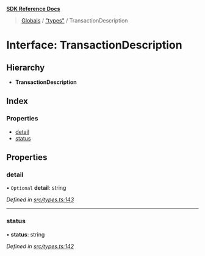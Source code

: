 **[SDK Reference Docs](../README.md)**

> [Globals](../README.md) / ["types"](../modules/_types_.md) / TransactionDescription

# Interface: TransactionDescription

## Hierarchy

- **TransactionDescription**

## Index

### Properties

- [detail](_types_.transactiondescription.md#detail)
- [status](_types_.transactiondescription.md#status)

## Properties

### detail

• `Optional` **detail**: string

_Defined in [src/types.ts:143](https://github.com/distributhor/paygate-sdk/blob/cf6f971/src/types.ts#L143)_

---

### status

• **status**: string

_Defined in [src/types.ts:142](https://github.com/distributhor/paygate-sdk/blob/cf6f971/src/types.ts#L142)_
